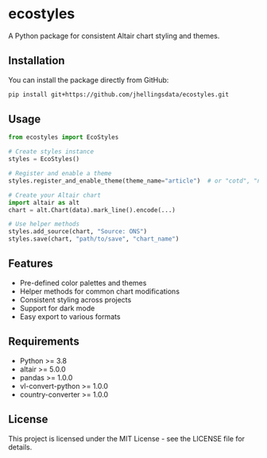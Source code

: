 # ecostyles

A Python package for consistent Altair chart styling and themes.

## Installation

You can install the package directly from GitHub:

```bash
pip install git+https://github.com/jhellingsdata/ecostyles.git
```

## Usage

```python
from ecostyles import EcoStyles

# Create styles instance
styles = EcoStyles()

# Register and enable a theme
styles.register_and_enable_theme(theme_name="article")  # or "cotd", "newsletter"

# Create your Altair chart
import altair as alt
chart = alt.Chart(data).mark_line().encode(...)

# Use helper methods
styles.add_source(chart, "Source: ONS")
styles.save(chart, "path/to/save", "chart_name")
```

## Features

- Pre-defined color palettes and themes
- Helper methods for common chart modifications
- Consistent styling across projects
- Support for dark mode
- Easy export to various formats

## Requirements

- Python >= 3.8
- altair >= 5.0.0
- pandas >= 1.0.0
- vl-convert-python >= 1.0.0
- country-converter >= 1.0.0

## License

This project is licensed under the MIT License - see the LICENSE file for details.